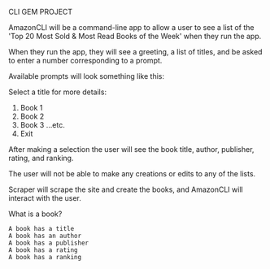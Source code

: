CLI GEM PROJECT 


AmazonCLI will be a command-line app to allow a user to see a 
list of the 'Top 20 Most Sold & Most Read Books of the Week' when they run the app.

When they run the app, they will see a greeting, a list of 
titles, and be asked to enter a number corresponding to a prompt. 

Available prompts will look something like this:

Select a title for more details:

1.	Book 1
2.	Book 2
3.	Book 3
…etc.
4.	Exit

After making a selection the user will see the book title, author, publisher, rating, and ranking.

The user will not be able to make any creations or edits to any of the lists.

Scraper will scrape the site and create the books, and AmazonCLI will interact with the user.

What is a book?
		
	A book has a title
	A book has an author
	A book has a publisher
	A book has a rating
	A book has a ranking

